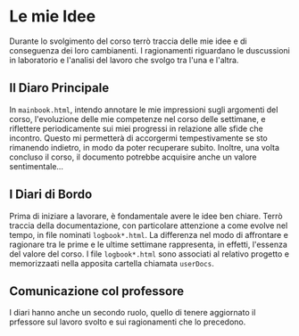 # Le mie Idee

Durante lo svolgimento del corso terrò traccia delle mie idee e di conseguenza dei loro cambianenti. I ragionamenti riguardano le duscussioni in laboratorio e l'analisi del lavoro che svolgo tra l'una e l'altra.

## Il Diaro Principale

In `mainbook.html`, intendo annotare le mie impressioni sugli argomenti del corso, l'evoluzione delle mie competenze nel corso delle settimane, e riflettere periodicamente sui miei progressi in relazione alle sfide che incontro. Questo mi permetterà di accorgermi tempestivamente se sto rimanendo indietro, in modo da poter recuperare subito. Inoltre, una volta concluso il corso, il documento potrebbe acquisire anche un valore sentimentale...

## I Diari di Bordo

Prima di iniziare a lavorare, è fondamentale avere le idee ben chiare. Terrò traccia della documentazione, con particolare attenzione a come evolve nel tempo, in file nominati `logbook*.html`. La differenza nel modo di affrontare e ragionare tra le prime e le ultime settimane rappresenta, in effetti, l'essenza del valore del corso. I file `logbook*.html` sono associati al relativo progetto e memorizzaati nella apposita cartella chiamata `userDocs`.

## Comunicazione col professore

I diari hanno anche un secondo ruolo, quello di tenere aggiornato il prfessore sul lavoro svolto e sui ragionamenti che lo precedono.
